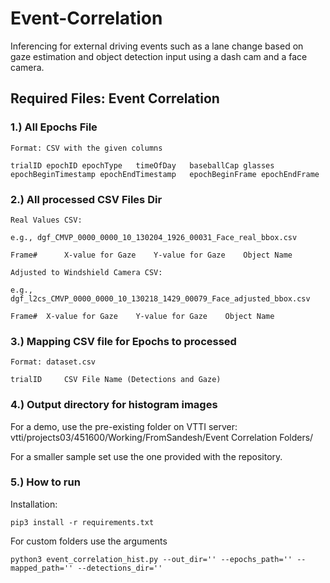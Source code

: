 # Event-Correlation
Inferencing for external driving events such as a lane change based on gaze estimation and object detection input using a dash cam and a face camera. 

## Required Files: Event Correlation

### 1.) All Epochs File
	Format: CSV with the given columns
	
	trialID	epochID	epochType	timeOfDay	baseballCap	glasses	epochBeginTimestamp	epochEndTimestamp	epochBeginFrame	epochEndFrame
  	

### 2.) All processed CSV Files Dir

	Real Values CSV:

	e.g., dgf_CMVP_0000_0000_10_130204_1926_00031_Face_real_bbox.csv
  
	Frame#		X-value for Gaze	Y-value for Gaze	Object Name

	Adjusted to Windshield Camera CSV:
	
	e.g., dgf_l2cs_CMVP_0000_0000_10_130218_1429_00079_Face_adjusted_bbox.csv
	
	Frame#	X-value for Gaze	Y-value for Gaze	Object Name
  
### 3.) Mapping CSV file for Epochs to processed 
	
	Format: dataset.csv
	
	trialID		CSV File Name (Detections and Gaze)
  

### 4.) Output directory for histogram images

For a demo, use the pre-existing folder on VTTI server: vtti/projects03/451600/Working/FromSandesh/Event Correlation Folders/

For a smaller sample set use the one provided with the repository.

### 5.) How to run

Installation: 

```
pip3 install -r requirements.txt
```


For custom folders use the arguments

```
python3 event_correlation_hist.py --out_dir='' --epochs_path='' --mapped_path='' --detections_dir=''
```


